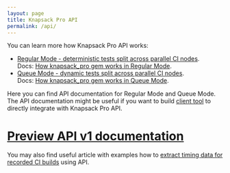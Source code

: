 ```yaml
---
layout: page
title: Knapsack Pro API
permalink: /api/
---
```


<p>
You can learn more how Knapsack Pro API works:

<ul>
  <li>
  <a href="https://youtu.be/ZEb6NeRRfQ4"><i class="fab fa-youtube"></i> Regular Mode - deterministic tests split across parallel CI nodes</a>.
  <br>
  Docs: <a href="https://github.com/KnapsackPro/knapsack_pro-ruby#how-does-knapsack_pro-work">How knapsack_pro gem works in Regular Mode</a>.
  </li>
  <li>
  <a href="https://youtu.be/hUEB1XDKEFY"><i class="fab fa-youtube"></i> Queue Mode - dynamic tests split across parallel CI nodes</a>.
  <br>
  Docs: <a href="https://github.com/KnapsackPro/knapsack_pro-ruby#queue-mode">How knapsack_pro gem works in Queue Mode</a>.
  </li>
</ul>
</p>

<p>
Here you can find API documentation for Regular Mode and Queue Mode. The API documentation might be useful if you want to build <a href="/integration/">client tool</a> to directly integrate with Knapsack Pro API.
</p>

<h1><a href="/api/v1/">Preview API v1 documentation</a></h1>

<p>
You may also find useful article with examples how to <a href="/2018/how-to-export-test-suite-timing-data-from-knapsack-pro-api">extract timing data for recorded CI builds</a> using API.
</p>
